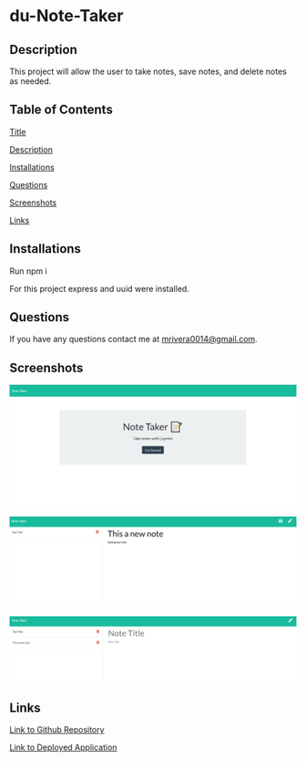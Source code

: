   # du-Note-Taker

## Description

This project will allow the user to take notes, save notes, and delete notes as needed. 

## Table of Contents
[Title](##Title)
</b>

[Description](##Description)
</b>

[Installations](##Installations)
</b>

[Questions](##Questions)
</b>

[Screenshots](##Screenshots)
</b>

[Links](##Links)

## Installations
Run npm i

For this project express and uuid were installed.

## Questions
If you have any questions contact me at mrivera0014@gmail.com.

## Screenshots

![note-taker1](Images/note-taker1.PNG)
</b>

![note-taker2](Images/note-taker2.PNG)
</b>

![note-taker3](Images/note-taker3.PNG)

## Links

[Link to Github Repository](https://github.com/mrivera0014/du-Note-Taker)

[Link to Deployed Application](https://guarded-tundra-91066.herokuapp.com/)



